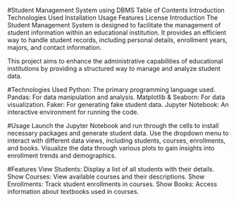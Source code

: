 #Student Management System using DBMS
Table of Contents
Introduction
Technologies Used
Installation
Usage
Features
License
Introduction
The Student Management System is designed to facilitate the management of student information within an educational institution. It provides an efficient way to handle student records, including personal details, enrollment years, majors, and contact information.

This project aims to enhance the administrative capabilities of educational institutions by providing a structured way to manage and analyze student data.

#Technologies Used
Python: The primary programming language used.
Pandas: For data manipulation and analysis.
Matplotlib & Seaborn: For data visualization.
Faker: For generating fake student data.
Jupyter Notebook: An interactive environment for running the code.

#Usage
Launch the Jupyter Notebook and run through the cells to install necessary packages and generate student data.
Use the dropdown menu to interact with different data views, including students, courses, enrollments, and books.
Visualize the data through various plots to gain insights into enrollment trends and demographics.

#Features
View Students: Display a list of all students with their details.
Show Courses: View available courses and their descriptions.
Show Enrollments: Track student enrollments in courses.
Show Books: Access information about textbooks used in courses.
